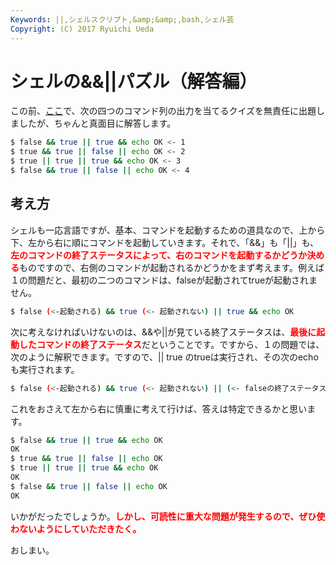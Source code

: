 ```yaml
---
Keywords: ||,シェルスクリプト,&amp;&amp;,bash,シェル芸
Copyright: (C) 2017 Ryuichi Ueda
---
```


# <!--:ja-->シェルの&&||パズル（解答編）<!--:-->
<!--:ja-->この前、<a href="http://blog.ueda.asia/?p=1094" title="シェルの&&||パズル" target="_blank">ここ</a>で、次の四つのコマンド列の出力を当てるクイズを無責任に出題しましたが、ちゃんと真面目に解答します。

```bash
$ false && true || true && echo OK <- 1
$ true && true || false || echo OK <- 2
$ true || true || true && echo OK <- 3
$ false && true || false || echo OK <- 4
```

<h2>考え方</h2>

シェルも一応言語ですが、基本、コマンドを起動するための道具なので、上から下、左から右に順にコマンドを起動していきます。それで、「&&」も「||」も、<strong style="color:red">左のコマンドの終了ステータスによって、右のコマンドを起動するかどうか決める</strong>ものですので、右側のコマンドが起動されるかどうかをまず考えます。例えば１の問題だと、最初の二つのコマンドは、falseが起動されてtrueが起動されません。

```bash
$ false (<-起動される) && true (<- 起動されない) || true && echo OK 
```

次に考えなければいけないのは、&&や||が見ている終了ステータスは、<strong style="color:red">最後に起動したコマンドの終了ステータス</strong>だということです。ですから、１の問題では、次のように解釈できます。ですので、|| true のtrueは実行され、その次のecho も実行されます。

```bash
$ false (<-起動される) && true (<- 起動されない) || (<- falseの終了ステータス) true && echo OK 
```

これをおさえて左から右に慎重に考えて行けば、答えは特定できるかと思います。

```bash
$ false && true || true && echo OK
OK
$ true && true || false || echo OK
$ true || true || true && echo OK
OK
$ false && true || false || echo OK
OK
```

いかがだったでしょうか。<strong style="color:red">しかし、可読性に重大な問題が発生するので、ぜひ使わないようにしていただきたく。</strong>


おしまい。
<!--:-->

